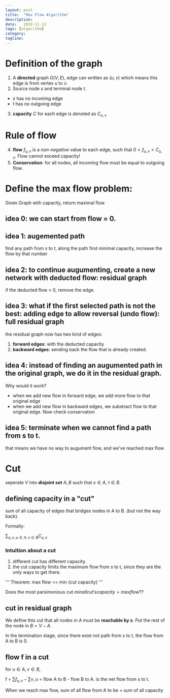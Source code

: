 ```yaml
---
layout: post
title:  "Max Flow Algorithm"
description:
date:   2019-11-12
tags: [algorithm]
category: 
tagline: 
---
```


# Definition of the graph
1. A **directed** graph $G(V,E)$, edge can written as $(u,v)$ which means this edge is from vertex $u$ to $v$.
2. Source node $s$ and terminal node $t$.
- $s$ has no incoming edge
- $t$ has no outgoing edge
3. **capacity** $C$ for each edge is denoted as $C_{u,v}$

# Rule of flow
4. **flow** $f_{u,v}$ is a *non-negative* value to each edge, such that $0< f_{u,v} < C_{u,v}$. Flow cannot exceed capacity!
5. **Conservation**: for all nodes, all incoming flow must be equal to outgoing flow.

# Define the max flow problem:

Given Graph with capacity, return maximal flow.

## idea 0: we can start from flow = 0.

## idea 1: augemented path

find any path from $s$ to $t$, along the path find minimal capacity, increase the flow by that number

## idea 2: to continue augumenting, create a new network with deducted flow: residual graph

if the deducted flow < 0, remove the edge.

## idea 3: what if the first selected path is not the best: adding edge to allow reversal (undo flow): full residual graph

the residual graph now has two kind of edges:

1. **forward edges**: with the deducted capacity
2. **backward edges**: sending back the flow that is already created.

## idea 4: instead of finding an augumented path in the original graph, we do it in the residual graph.

Why would it work?
- when we add new flow in forward edge, we add more flow to that original edge
- when we add new flow in backward edges, we substract flow to that original edge.
Now check conservation

## idea 5: terminate when we cannot find a path from s to t.

that means we have no way to augument flow, and we've reached max flow.

# Cut

seperate $V$ into **disjoint set** $A, B$ such that $s \in A$, $t \in B$.

## defining capacity in a "cut"

sum of all capacity of edges that bridges nodes in A to B. (but not the way back).

Formally:

$\sum_{u, v, u \in A, v \in B} C_{u,v}$


### Intuition about a cut
1. different cut has different capacity.
2. the cut capacity limits the maximum flow from s to t, since they are the only ways to get there.

'''
Theorem: max flow <= min {cut capacity}
'''

Does the most parsimonious cut $min {all cut's capacity} = max flow$??

## cut in residual graph

We define this cut that all nodes in $A$ must be **reachable by $s$**. Put the rest of the node in $B = V-A$.

In the termination stage, since there exist not path from $s$ to $t$, the flow from A to B is 0.

## flow f in a cut

for $u \in A, v \in B$,

f = $\sum f_{u,v} - \sum{v,u}$ = flow A to B - flow B to A. is the net flow from s to t.

When we reach max flow, sum of all flow from A to be = sum of all capacity

